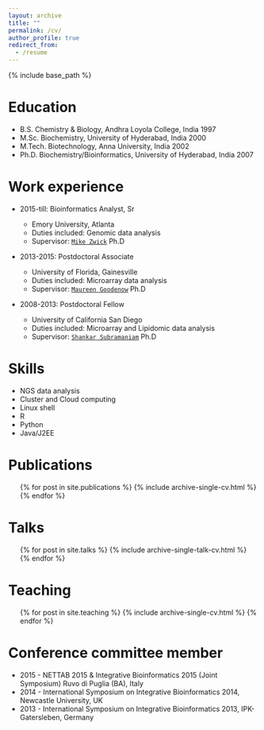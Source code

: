 ```yaml
---
layout: archive
title: ""
permalink: /cv/
author_profile: true
redirect_from:
  - /resume
---
```


{% include base_path %}

Education
======
* B.S. Chemistry & Biology, Andhra Loyola College, India 1997
* M.Sc. Biochemistry, University of Hyderabad, India 2000
* M.Tech. Biotechnology, Anna University, India 2002
* Ph.D. Biochemistry/Bioinformatics, University of Hyderabad, India 2007

Work experience
======
* 2015-till: Bioinformatics Analyst, Sr
  * Emory University, Atlanta
  * Duties included: Genomic data analysis
  * Supervisor: [`Mike Zwick`](http://genetics.emory.edu/faculty/primary/zwick-michael.html) Ph.D

* 2013-2015: Postdoctoral Associate
  * University of Florida, Gainesville
  * Duties included: Microarray data analysis
  * Supervisor: [`Maureen Goodenow`](https://www.oar.nih.gov/about_oar/director.asp) Ph.D
  
* 2008-2013: Postdoctoral Fellow
  * University of California San Diego
  * Duties included: Microarray and Lipidomic data analysis
  * Supervisor: [`Shankar Subramaniam`](http://genome.ucsd.edu) Ph.D

Skills
======
* NGS data analysis
* Cluster and Cloud computing
* Linux shell
* R
* Python
* Java/J2EE

Publications
======
  <ul>{% for post in site.publications %}
    {% include archive-single-cv.html %}
  {% endfor %}</ul>
  
Talks
======
  <ul>{% for post in site.talks %}
    {% include archive-single-talk-cv.html %}
  {% endfor %}</ul>
  
Teaching
======
  <ul>{% for post in site.teaching %}
    {% include archive-single-cv.html %}
  {% endfor %}</ul>
  
Conference committee member
======
* 2015 - NETTAB 2015 & Integrative Bioinformatics 2015 (Joint Symposium) Ruvo di Puglia (BA), Italy
* 2014 - International Symposium on Integrative Bioinformatics 2014, Newcastle University, UK
* 2013 - International Symposium on Integrative Bioinformatics 2013, IPK-Gatersleben, Germany

